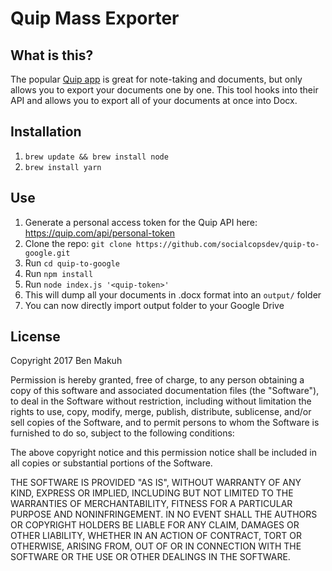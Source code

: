 # Quip Mass Exporter

## What is this?
The popular [Quip app](https://quip.com/) is great for note-taking and documents, but only allows you to export your documents one by one. This tool hooks into their API and allows you to export all of your documents at once into Docx.

## Installation
1. `brew update && brew install node`
2. `brew install yarn`

## Use
1. Generate a personal access token for the Quip API here: https://quip.com/api/personal-token
2. Clone the repo: `git clone https://github.com/socialcopsdev/quip-to-google.git`
3. Run `cd quip-to-google`
4. Run `npm install`
4. Run `node index.js '<quip-token>'`
5. This will dump all your documents in .docx format into an `output/` folder
6. You can now directly import output folder to your Google Drive

## License
Copyright 2017 Ben Makuh

Permission is hereby granted, free of charge, to any person obtaining a copy of this software and associated documentation files (the "Software"), to deal in the Software without restriction, including without limitation the rights to use, copy, modify, merge, publish, distribute, sublicense, and/or sell copies of the Software, and to permit persons to whom the Software is furnished to do so, subject to the following conditions:

The above copyright notice and this permission notice shall be included in all copies or substantial portions of the Software.

THE SOFTWARE IS PROVIDED "AS IS", WITHOUT WARRANTY OF ANY KIND, EXPRESS OR IMPLIED, INCLUDING BUT NOT LIMITED TO THE WARRANTIES OF MERCHANTABILITY, FITNESS FOR A PARTICULAR PURPOSE AND NONINFRINGEMENT. IN NO EVENT SHALL THE AUTHORS OR COPYRIGHT HOLDERS BE LIABLE FOR ANY CLAIM, DAMAGES OR OTHER LIABILITY, WHETHER IN AN ACTION OF CONTRACT, TORT OR OTHERWISE, ARISING FROM, OUT OF OR IN CONNECTION WITH THE SOFTWARE OR THE USE OR OTHER DEALINGS IN THE SOFTWARE.
